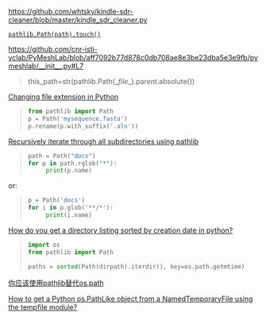 https://github.com/whtsky/kindle-sdr-cleaner/blob/master/kindle_sdr_cleaner.py

[```pathlib.Path(path).touch()```](https://github.com/triton-inference-server/client/blob/d07efb84f938bce126e4d0a0541629113ffe6d53/src/python/library/build_wheel.py#L46)

https://github.com/cnr-isti-vclab/PyMeshLab/blob/aff7092b77d878c0db708ae8e3be23dba5e3e9fb/pymeshlab/__init__.py#L7

> this_path=str(pathlib.Path(\__file__).parent.absolute())

[Changing file extension in Python](https://stackoverflow.com/questions/2900035/changing-file-extension-in-python)

> ```python
> from pathlib import Path
> p = Path('mysequence.fasta')
> p.rename(p.with_suffix('.aln'))
> ```

[Recursively iterate through all subdirectories using pathlib](https://stackoverflow.com/questions/50714469/recursively-iterate-through-all-subdirectories-using-pathlib)

> ```python
> path = Path("docs")
> for p in path.rglob("*"):
>      print(p.name)
> ```

or:

> ```python
> p = Path('docs')
> for i in p.glob('**/*'):
>      print(i.name)
> ```

[How do you get a directory listing sorted by creation date in python?](https://stackoverflow.com/questions/168409/how-do-you-get-a-directory-listing-sorted-by-creation-date-in-python)

> ```python
> import os
> from pathlib import Path
> 
> paths = sorted(Path(dirpath).iterdir(), key=os.path.getmtime)
> ```

[你应该使用pathlib替代os.path](https://www.dongwm.com/post/use-pathlib/)

[How to get a Python os.PathLike object from a NamedTemporaryFile using the tempfile module?](https://stackoverflow.com/questions/66887968/how-to-get-a-python-os-pathlike-object-from-a-namedtemporaryfile-using-the-tempf)
